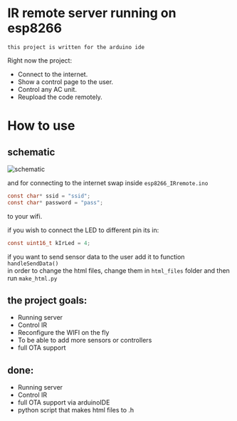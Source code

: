 # IR remote server running on esp8266
```this project is written for the arduino ide```

Right now the project:
- Connect to the internet.
- Show a control page to the user.
- Control any AC unit.  
- Reupload the code remotely.

# How to use
## schematic
![schematic](https://github.com/ishay320/esp8266_IRremote/blob/main/data/schematics.jpg)

and for connecting to the internet swap inside `esp8266_IRremote.ino` 
``` C
const char* ssid = "ssid";
const char* password = "pass";
```
to your wifi.

if you wish to connect the LED to different pin its in:
``` C
const uint16_t kIrLed = 4; 
```

if you want to send sensor data to the user add it to function `handleSendData()`<br>
in order to change the html files, change them in `html_files` folder and then run `make_html.py`


## the project goals:
* Running server
* Control IR
* Reconfigure the WIFI on the fly
* To be able to add more sensors or controllers
* full OTA support

## done:
* Running server
* Control IR
* full OTA support via arduinoIDE
* python script that makes html files to .h
